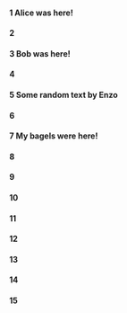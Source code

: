 #### 1 Alice was here!
#### 2
#### 3 Bob was here!
#### 4
#### 5 Some random text by Enzo
#### 6
#### 7 My bagels were here!
#### 8
#### 9
#### 10
#### 11
#### 12
#### 13
#### 14
#### 15